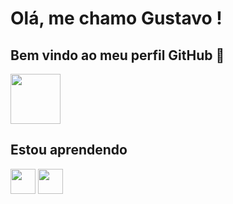 # Olá, me chamo Gustavo ! 
## Bem vindo ao meu perfil GitHub 👑

<img loading="lazy" src="[https://img.shields.io/badge/Instagram-E4405F?style=for-the-badge&logo=instagram&logoColor=white](https://images.builderservices.io/s/cdn/v1.0/i/m?url=https%3A%2F%2Fstorage.googleapis.com%2Fproduction-hostgator-brasil-v1-0-2%2F022%2F695022%2F5wqH5OMp%2F72dbebf6f94344c986e3e8db90c3f611&methods=resize%2C500%2C5000)"
width="80" height="80"/>
## Estou aprendendo

<img loading="lazy" src="https://cdn.jsdelivr.net/gh/devicons/devicon/icons/java/java-original.svg" width="40" height="40"/> <img loading="lazy" src="https://cdn.jsdelivr.net/gh/devicons/devicon/icons/linux/linux-original.svg" width="40" height="40"/>

<!--
**GustavoGS07/GustavoGS07** is a ✨ _special_ ✨ repository because its `README.md` (this file) appears on your GitHub profile.

Here are some ideas to get you started:

- 🔭 I’m currently working on ...
- 🌱 I’m currently learning ...
- 👯 I’m looking to collaborate on ...
- 🤔 I’m looking for help with ...
- 💬 Ask me about ...
- 📫 How to reach me: ...
- 😄 Pronouns: ...
- ⚡ Fun fact: ...
-->
